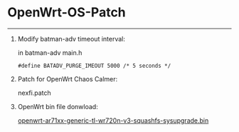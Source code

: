 # OpenWrt-OS-Patch
---
1. Modify batman-adv timeout interval:

    in batman-adv main.h 

    `#define BATADV_PURGE_IMEOUT 5000 /* 5 seconds */`

2. Patch for OpenWrt Chaos Calmer:

    nexfi.patch 

3. OpenWrt bin file donwload: 

    [openwrt-ar71xx-generic-tl-wr720n-v3-squashfs-sysupgrade.bin](http://download.nexfi.cn:8000/openwrt-ar71xx-generic-tl-wr720n-v3-squashfs-sysupgrade.bin)
